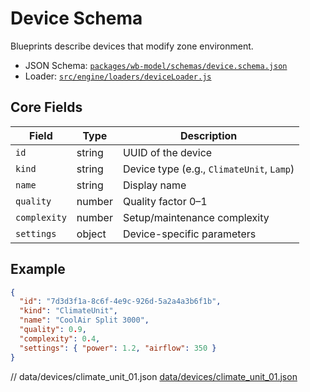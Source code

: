 # Device Schema

Blueprints describe devices that modify zone environment.

- JSON Schema: [`packages/wb-model/schemas/device.schema.json`](../../../packages/wb-model/schemas/device.schema.json)
- Loader: [`src/engine/loaders/deviceLoader.js`](../../../src/engine/loaders/deviceLoader.js)

## Core Fields

| Field | Type | Description |
|-------|------|-------------|
| `id` | string | UUID of the device |
| `kind` | string | Device type (e.g., `ClimateUnit`, `Lamp`) |
| `name` | string | Display name |
| `quality` | number | Quality factor 0–1 |
| `complexity` | number | Setup/maintenance complexity |
| `settings` | object | Device-specific parameters |

## Example

```json
{
  "id": "7d3d3f1a-8c6f-4e9c-926d-5a2a4a3b6f1b",
  "kind": "ClimateUnit",
  "name": "CoolAir Split 3000",
  "quality": 0.9,
  "complexity": 0.4,
  "settings": { "power": 1.2, "airflow": 350 }
}
```
// data/devices/climate_unit_01.json
[data/devices/climate_unit_01.json](../../../data/devices/climate_unit_01.json)
